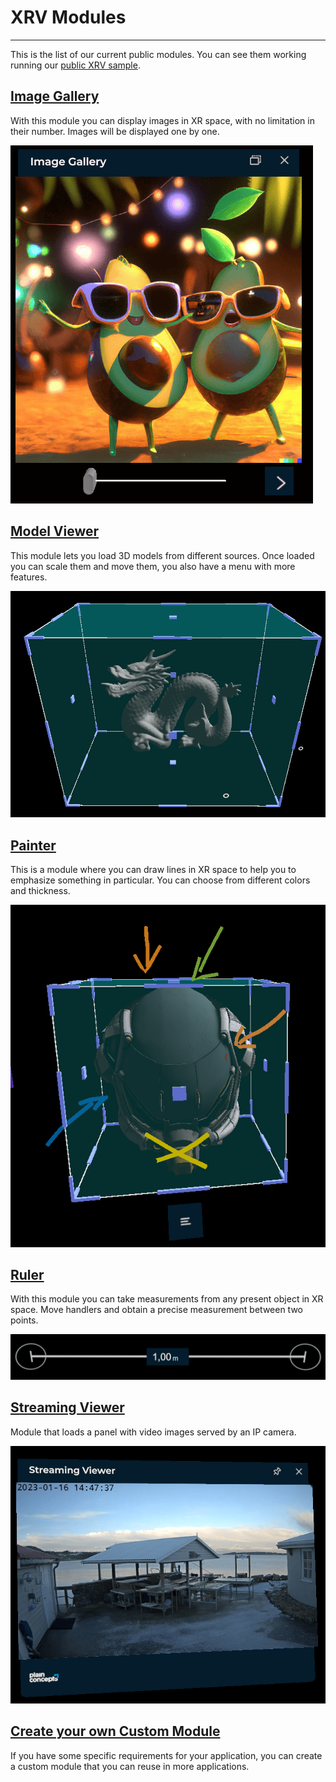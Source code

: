 # XRV Modules

---

This is the list of our current public modules. You can see them working running our [public XRV sample](https://github.com/EvergineTeam/XRVSample).

## [Image Gallery](imageGallery/index.md)

With this module you can display images in XR space, with no limitation in their number. Images will be displayed one by one.

![Image gallery sample](imageGallery/images/snapshot.png)

## [Model Viewer](modelViewer/index.md)

This module lets you load 3D models from different sources. Once loaded you can scale them and move them, you also have a menu with more features.

![Image gallery sample](modelViewer/images/snapshot2.png)

## [Painter](painter/index.md)

This is a module where you can draw lines in XR space to help you to emphasize something in particular. You can choose from different colors and thickness.

![Image gallery sample](painter/images/snapshot2.png)

## [Ruler](ruler/index.md)

With this module you can take measurements from any present object in XR space. Move handlers and obtain a precise measurement between two points.

![Image gallery sample](ruler/images/snapshot.png)

## [Streaming Viewer](streamingviewer/index.md)

Module that loads a panel with video images served by an IP camera.

![Image gallery sample](streamingviewer/images/snapshot.png)

## [Create your own Custom Module](customModule/index.md)

If you have some specific requirements for your application, you can create a custom module that you can reuse in more applications. 
